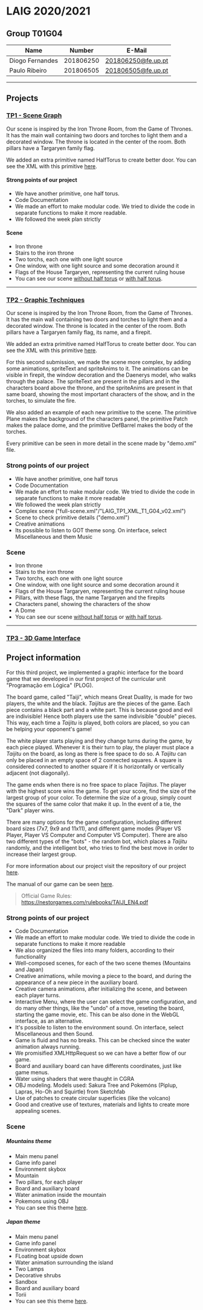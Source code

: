 # LAIG 2020/2021

## Group T01G04
| Name             | Number    | E-Mail             |
| ---------------- | --------- | ------------------ |
| Diogo Fernandes  | 201806250 | 201806250@fe.up.pt |
| Paulo Ribeiro    | 201806505 | 201806505@fe.up.pt |

----

## Projects

### [TP1 - Scene Graph](TP1)

Our scene is inspired by the Iron Throne Room, from the Game of Thrones. It has the main wall containing two doors and torches to light them and a decorated window. The throne is located in the center of the room. Both pillars have a Targaryen family flag.

We added an extra primitive named HalfTorus to create better door. You can see the XML with this primitive [here](scenes/full-scene.xml).

#### Strong points of our project
- We have another primitive, one half torus.
- Code Documentation
- We made an effort to make modular code. We tried to divide the code in separate functions to make it more readable.
- We followed the week plan strictly 

#### Scene
- Iron throne
- Stairs to the iron throne
- Two torchs, each one with one light source
- One window, with one light source and some decoration around it
- Flags of the House Targaryen, representing the current ruling house
- You can see our scene [without half torus](./TP1/scenes/LAIG_TP1_XML_T1_G04_v02.xml) or [with half torus](./TP1/scenes/full-scene.xml).

-----

### [TP2 - Graphic Techniques](TP2)

Our scene is inspired by the Iron Throne Room, from the Game of Thrones. It has the main wall containing two doors and torches to light them and a decorated window. The throne is located in the center of the room. Both pillars have a Targaryen family flag, its name, and a firepit.

We added an extra primitive named HalfTorus to create better door. You can see the XML with this primitive [here](scenes/full-scene.xml).

For this second submission, we made the scene more complex, by adding some animations, spriteText and spriteAnims to it. The animations can be visible in firepit, the window decoration and the Daenerys model, who walks through the palace. The spriteText are present in the pillars and in the characters board above the throne, and the spriteAnims are present in that same board, showing the most important characters of the show, and in the torches, to simulate the fire.

We also added an example of each new primitive to the scene. The primitive Plane makes the background of the characters panel, the primitive Patch makes the palace dome, and the primitive DefBarrel makes the body of the torches.

Every primitive can be seen in more detail in the scene made by "demo.xml" file.

### Strong points of our project
- We have another primitive, one half torus
- Code Documentation
- We made an effort to make modular code. We tried to divide the code in separate functions to make it more readable
- We followed the week plan strictly
- Complex scene ("full-scene.xml"/"LAIG_TP1_XML_T1_G04_v02.xml")
- Scene to check primitive details ("demo.xml")
- Creative animations
- Its possible to listen to GOT theme song. On interface, select Miscellaneous and them Music

### Scene
- Iron throne
- Stairs to the iron throne
- Two torchs, each one with one light source
- One window, with one light source and some decoration around it
- Flags of the House Targaryen, representing the current ruling house
- Pillars, with these flags, the name Targaryen and the firepits
- Characters panel, showing the characters of the show
- A Dome
- You can see our scene [without half torus](./TP2/scenes/LAIG_TP2_XML_T1_G04_v01.xml) or [with half torus](./TP2/scenes/full-scene.xml).

----

### [TP3 - 3D Game Interface](TP3)

## Project information

For this third project, we implemented a graphic interface for the board game that we developed in our first project of the curricular unit "Programação em Lógica" (PLOG).

The board game, called "Taiji", which means Great Duality, is made for two players, the white and the black. *Taijitus* are the pieces of the game. Each piece contains a black part and a white part.  This is because good and evil are indivisible! Hence both players use the same indivisible "double" pieces.
This way, each time a *Taijitu* is played, both colors are placed, so you can be helping your opponent's game!

The white player starts playing and they change turns during the game, by each piece played. Whenever it is their turn to play, the player must place a *Taijitu* on the board, as long as there is free space to do so. A *Taijitu* can only be placed in an empty space of 2 connected squares. A square is considered connected to another square if it is horizontally or vertically adjacent (not diagonally).

The game ends when there is no free space to place *Taijitus*. The player with the highest score wins the game. To get your score, find the size of the largest group of your color. To determine the size of a group, simply count the squares of the same color that make it up. In the event of a tie, the "Dark" player wins.

There are many options for the game configuration, including different board sizes (7x7, 9x9 and 11x11), and different game modes (Player VS Player, Player VS Computer and Computer VS Computer). There are also two different types of the "bots" - the random bot, which places a *Taijitu* randomly, and the intelligent bot, who tries to find the best move in order to increase their largest group.

For more information about our project visit the repository of our project [here](https://github.com/Samuuuh/plog-taiji).

The manual of our game can be seen [here](./TP3/scenes/docs/manual.pdf).

> Official Game Rules: https://nestorgames.com/rulebooks/TAIJI_EN4.pdf

### Strong points of our project
- Code Documentation
- We made an effort to make modular code. We tried to divide the code in separate functions to make it more readable
- We also organized the files into many folders, according to their functionality
- Well-composed scenes, for each of the two scene themes (Mountains and Japan)
- Creative animations, while moving a piece to the board, and during the appearance of a new piece in the auxiliary board.
- Creative camera animations, after initializing the scene, and between each player turns.
- Interactive Menu, where the user can select the game configuration, and do many other things, like the "undo" of a move, reseting the board, starting the game movie, etc. This can be also done in the WebGL interface, as an alternative.
- It's possible to listen to the environment sound. On interface, select Miscellaneous and then Sound.
- Game is fluid and has no breaks. This can be checked since the water animation always running.
- We promisified XMLHttpRequest so we can have a better flow of our game.
- Board and auxiliary board can have differents coordinates, just like game menus.
- Water using shaders that were thaught in CGRA
- OBJ modeling. Models used: Sakura Tree and Pokemóns (Piplup, Lapras, Ho-Oh and Squirtle) from Sketchfab  
- Use of patches to create circular superficies (like the volcano)
- Good and creative use of textures, materials and lights to create more appealing scenes.

### Scene
##### Mountains theme

- Main menu panel
- Game info panel
- Environment skybox
- Mountain
- Two pillars, for each player
- Board and auxiliary board
- Water animation inside the mountain
- Pokemons using OBJ
- You can see this theme [here](./TP3/scenes/mountains.xml).

##### Japan theme

- Main menu panel
- Game info panel
- Environment skybox
- FLoating boat upside down
- Water animation surrounding the island
- Two Lamps
- Decorative shrubs
- Sandbox
- Board and auxiliary board
- Torii
- You can see this theme [here](./TP3/scenes/japan.xml).